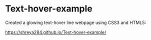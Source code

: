 # Text-hover-example
Created a glowing text-hover line webpage using CSS3 and HTML5:

https://shreya284.github.io/Text-hover-example/
